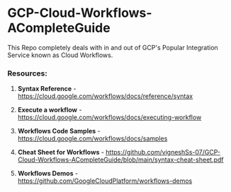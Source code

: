 # GCP-Cloud-Workflows-ACompleteGuide

This Repo completely deals with in and out of GCP's Popular Integration Service known as Cloud Workflows.



### Resources:

1. **Syntax Reference** - https://cloud.google.com/workflows/docs/reference/syntax

2. **Execute a workflow** - https://cloud.google.com/workflows/docs/executing-workflow

3. **Workflows Code Samples** - https://cloud.google.com/workflows/docs/samples

4. **Cheat Sheet for Workflows** - https://github.com/vigneshSs-07/GCP-Cloud-Workflows-ACompleteGuide/blob/main/syntax-cheat-sheet.pdf

5. **Workflows Demos** - https://github.com/GoogleCloudPlatform/workflows-demos
